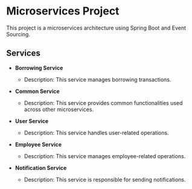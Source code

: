 # Microservices Project

This project is a microservices architecture using Spring Boot and Event Sourcing.

## Services

- **Borrowing Service**
  - Description: This service manages borrowing transactions.

- **Common Service**
  - Description: This service provides common functionalities used across other microservices.

- **User Service**
  - Description: This service handles user-related operations.

- **Employee Service**
  - Description: This service manages employee-related operations.

- **Notification Service**
  - Description: This service is responsible for sending notifications.
